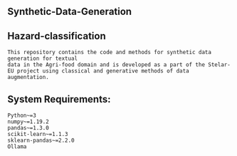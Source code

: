 ## Synthetic-Data-Generation


## Hazard-classification
```
This repository contains the code and methods for synthetic data generation for textual 
data in the Agri-food domain and is developed as a part of the Stelar-EU project using classical and generative methods of data augmentation. 
```
## System Requirements: 
``` 
Python~=3
numpy~=1.19.2
pandas~=1.3.0
scikit-learn~=1.1.3
sklearn-pandas~=2.2.0
Ollama
```
